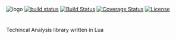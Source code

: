 ![logo](https://i.ibb.co/rmMfs7V/image-2020-11-19-23-58-36.png)
[![build status](https://github.com/azoyan/talua/workflows/CI/badge.svg)](https://github.com/azoyan/talua/actions?query=workflow%3ACI)
[![Build Status](https://travis-ci.org/azoyan/talua.svg?branch=main)](https://travis-ci.org/azoyan/talua)
[![Coverage Status](https://coveralls.io/repos/github/azoyan/talua/badge.svg?branch=main)](https://coveralls.io/github/azoyan/talua?branch=main)
[![License](https://img.shields.io/badge/License-MIT-brightgreen.svg)](LICENSE)
# 
Techincal Analysis library written in Lua
